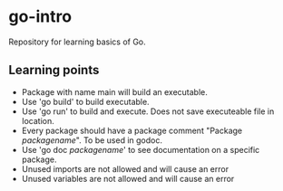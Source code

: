 # go-intro
Repository for learning basics of Go.

## Learning points
- Package with name main will build an executable.
- Use 'go build' to build executable.
- Use 'go run' to build and execute. Does not save executeable file in location.  
- Every package should have a package comment "Package *packagename*". To be used in godoc.
- Use 'go doc *packagename*' to see documentation on a specific package.
- Unused imports are not allowed and will cause an error
- Unused variables are not allowed and will cause an error